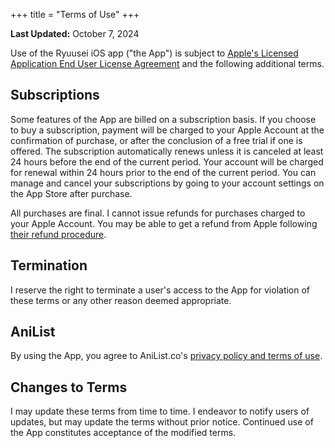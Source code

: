 +++
title = "Terms of Use"
+++

**Last Updated:** October 7, 2024

Use of the Ryuusei iOS app ("the App") is subject to [Apple's Licensed Application End User License Agreement](https://www.apple.com/legal/internet-services/itunes/dev/stdeula/) and the following additional terms.

## Subscriptions

Some features of the App are billed on a subscription basis. If you choose to buy a subscription, payment will be charged to your Apple Account at the confirmation of purchase, or after the conclusion of a free trial if one is offered. The subscription automatically renews unless it is canceled at least 24 hours before the end of the current period. Your account will be charged for renewal within 24 hours prior to the end of the current period. You can manage and cancel your subscriptions by going to your account settings on the App Store after purchase.

All purchases are final. I cannot issue refunds for purchases charged to your Apple Account. You may be able to get a refund from Apple following [their refund procedure](https://support.apple.com/en-us/118223).

## Termination

I reserve the right to terminate a user's access to the App for violation of these terms or any other reason deemed appropriate.

## AniList

By using the App, you agree to AniList.co's [privacy policy and terms of use](https://anilist.co/terms).

## Changes to Terms

I may update these terms from time to time. I endeavor to notify users of updates, but may update the terms without prior notice. Continued use of the App constitutes acceptance of the modified terms.

